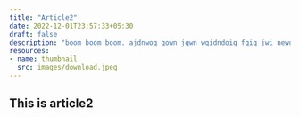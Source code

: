 ```yaml
---
title: "Article2"
date: 2022-12-01T23:57:33+05:30
draft: false
description: "boom boom boom. ajdnwoq qown jqwn wqidndoiq fqiq jwi newqe wq iwioen weiqw eo o pipq qwienl."
resources:
- name: thumbnail
  src: images/download.jpeg
---
```


## This is article2
